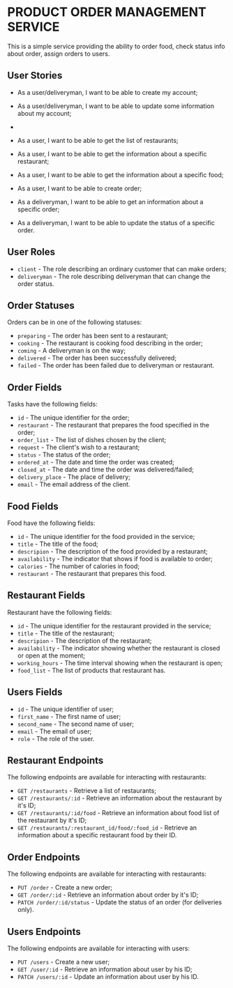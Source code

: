 # PRODUCT ORDER MANAGEMENT SERVICE

This is a simple service providing the ability to order food, check status info about order, assign orders to users.

## User Stories

- As a user/deliveryman, I want to be able to create my account;
- As a user/deliveryman, I want to be able to update some information about my account;
-
- As a user, I want to be able to get the list of restaurants;
- As a user, I want to be able to get the information about a specific restaurant;
- As a user, I want to be able to get the information about a specific food;
- As a user, I want to be able to create order;

- As a deliveryman, I want to be able to get an information about a specific order;
- As a deliveryman, I want to be able to update the status of a specific order.

## User Roles

- `client` - The role describing an ordinary customer that can make orders;
- `deliveryman` - The role describing deliveryman that can change the order status.

## Order Statuses

Orders can be in one of the following statuses:

- `preparing` - The order has been sent to a restaurant;
- `cooking` - The restaurant is cooking food describing in the order;
- `coming` - A deliveryman is on the way;
- `delivered` - The order has been successfully delivered;
- `failed` - The order has been failed due to deliveryman or restaurant.

## Order Fields

Tasks have the following fields:

- `id` - The unique identifier for the order;
- `restaurant` - The restaurant that prepares the food specified in the order;
- `order_list` - The list of dishes chosen by the client;
- `request` - The client's wish to a restaurant;
- `status` - The status of the order;
- `ordered_at` - The date and time the order was created;
- `closed_at` - The date and time the order was delivered/failed;
- `delivery_place` - The place of delivery;
- `email` - The email address of the client.

## Food Fields

Food have the following fields:

- `id` - The unique identifier for the food provided in the service;
- `title` - The title of the food;
- `descripion` - The description of the food provided by a restaurant;
- `availability` - The indicator that shows if food is available to order;
- `calories` - The number of calories in food;
- `restaurant` - The restaurant that prepares this food.

## Restaurant Fields

Restaurant have the following fields:

- `id` - The unique identifier for the restaurant provided in the service;
- `title` - The title of the restaurant;
- `descripion` - The description of the restaurant;
- `availability` - The indicator showing whether the restaurant is closed or open at the moment;
- `working_hours` - The time interval showing when the restaurant is open;
- `food_list` - The list of products that restaurant has.

## Users Fields

- `id` - The unique identifier of user;
- `first_name` - The first name of user;
- `second_name` - The second name of user;
- `email` - The email of user;
- `role` - The role of the user.

## Restaurant Endpoints

The following endpoints are available for interacting with restaurants:

- `GET /restaurants` - Retrieve a list of restaurants;
- `GET /restaurants/:id` - Retrieve an information about the restaurant by it's ID;
- `GET /restaurants/:id/food` - Retrieve an information about food list of the restaurant by it's ID;
- `GET /restaurants/:restaurant_id/food/:food_id` - Retrieve an information about a specific restaurant food by their ID.

## Order Endpoints

The following endpoints are available for interacting with restaurants:

- `PUT /order` - Create a new order;
- `GET /order/:id` - Retrieve an information about order by it's ID;
- `PATCH /order/:id/status` - Update the status of an order (for deliveries only).

## Users Endpoints

The following endpoints are available for interacting with users:

- `PUT /users` - Create a new user;
- `GET /user/:id` - Retrieve an information about user by his ID;
- `PATCH /users/:id` - Update an information about user by his ID.

